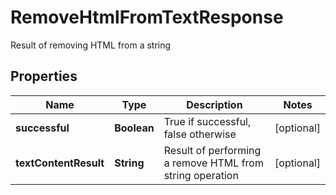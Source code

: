 

# RemoveHtmlFromTextResponse

Result of removing HTML from a string
## Properties

Name | Type | Description | Notes
------------ | ------------- | ------------- | -------------
**successful** | **Boolean** | True if successful, false otherwise |  [optional]
**textContentResult** | **String** | Result of performing a remove HTML from string operation |  [optional]



